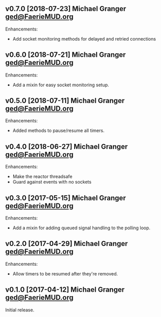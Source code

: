 ## v0.7.0 [2018-07-23] Michael Granger <ged@FaerieMUD.org>

Enhancements:

- Add socket monitoring methods for delayed and retried connections


## v0.6.0 [2018-07-21] Michael Granger <ged@FaerieMUD.org>

Enhancements:

- Add a mixin for easy socket monitoring setup.


## v0.5.0 [2018-07-11] Michael Granger <ged@FaerieMUD.org>

Enhancements:

- Added methods to pause/resume all timers.


## v0.4.0 [2018-06-27] Michael Granger <ged@FaerieMUD.org>

Enhancements:

- Make the reactor threadsafe
- Guard against events with no sockets


##  v0.3.0 [2017-05-15] Michael Granger <ged@FaerieMUD.org>

Enhancements:

- Add a mixin for adding queued signal handling to the polling loop.


##  v0.2.0 [2017-04-29] Michael Granger <ged@FaerieMUD.org>

Enhancements:

- Allow timers to be resumed after they're removed.


## v0.1.0 [2017-04-12] Michael Granger <ged@FaerieMUD.org>

Initial release.

